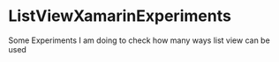 # ListViewXamarinExperiments
Some Experiments I am doing to check how many ways list view can be used
